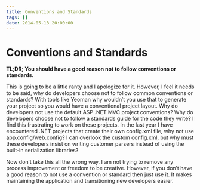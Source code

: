 ```yaml
---
title: Conventions and Standards
tags: []
date: 2014-05-13 20:00:00
---
```


# Conventions and Standards

**TL;DR; You should have a good reason not to follow conventions or standards.**

This is going to be a little ranty and I apologize for it. However, I feel it needs to be
said, why do developers choose not to follow common conventions or standards? With tools
like Yeoman why wouldn’t you use that to generate your project so you would have a conventional
project layout. Why do developers not use the default ASP .NET MVC project conventions? Why do
developers choose not to follow a standards guide for the code they write? I find this frustrating
to work on these projects. In the last year I have encountered .NET projects that create their own config.xml
file, why not use app.config/web.config? I can overlook the custom config.xml, but why must these developers
insist on writing customer parsers instead of using the built-in serialization libraries?

Now don’t take this all the wrong way. I am not trying to remove any process improvement or freedom to be
creative. However, if you don’t have a good reason to not use a convention or standard then just use it.
It makes maintaining the application and transitioning new developers easier.